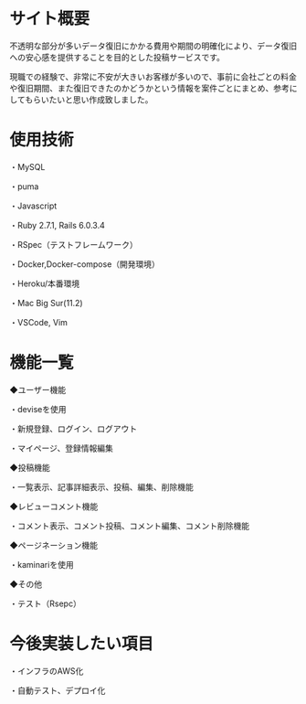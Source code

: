 # サイト概要
不透明な部分が多いデータ復旧にかかる費用や期間の明確化により、データ復旧への安心感を提供することを目的とした投稿サービスです。

現職での経験で、非常に不安が大きいお客様が多いので、事前に会社ごとの料金や復旧期間、また復旧できたのかどうかという情報を案件ごとにまとめ、参考にしてもらいたいと思い作成致しました。

# 使用技術
・MySQL

・puma

・Javascript

・Ruby 2.7.1, Rails 6.0.3.4

・RSpec（テストフレームワーク）

・Docker,Docker-compose（開発環境）

・Heroku/本番環境

・Mac Big Sur(11.2)

・VSCode, Vim

# 機能一覧
◆ユーザー機能

・deviseを使用

・新規登録、ログイン、ログアウト

・マイページ、登録情報編集

◆投稿機能

・一覧表示、記事詳細表示、投稿、編集、削除機能

◆レビューコメント機能

・コメント表示、コメント投稿、コメント編集、コメント削除機能

◆ページネーション機能

・kaminariを使用

◆その他

・テスト（Rsepc）

# 今後実装したい項目

・インフラのAWS化

・自動テスト、デプロイ化
